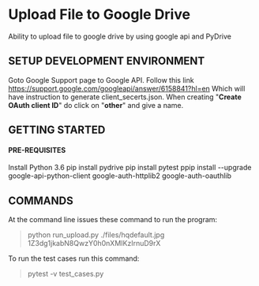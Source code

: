 # Upload File to Google Drive

Ability to upload file to google drive by using google api and PyDrive

## SETUP DEVELOPMENT ENVIRONMENT
Goto Google Support page to Google API.  Follow this link https://support.google.com/googleapi/answer/6158841?hl=en
Which will have instruction to generate client_secerts.json.  When creating "**Create OAuth client ID**" do click on 
"**other**" and give a name.

## GETTING STARTED

#### PRE-REQUISITES

Install Python 3.6
pip install pydrive
pip install pytest
ppip install --upgrade google-api-python-client google-auth-httplib2 google-auth-oauthlib

## COMMANDS

At the command line issues these command to run the program:

  > python run_upload.py ./files/hqdefault.jpg 1Z3dg1jkabN8QwzY0h0nXMIKzIrnuD9rX

To run the test cases run this command:

  > pytest -v test_cases.py

